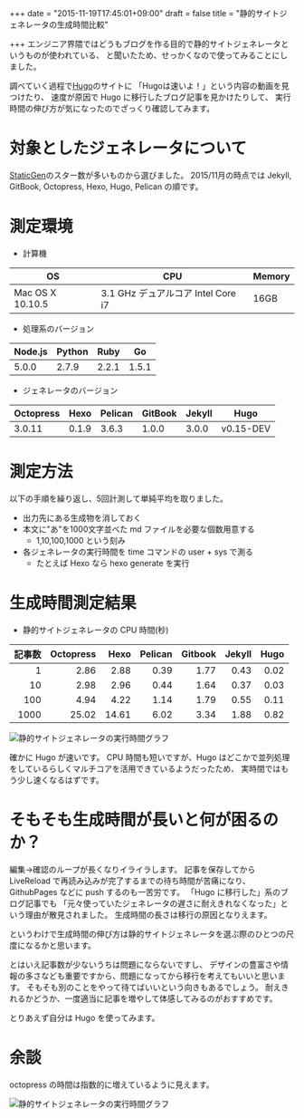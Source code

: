 +++
date = "2015-11-19T17:45:01+09:00"
draft = false
title = "静的サイトジェネレータの生成時間比較"

+++
エンジニア界隈ではどうもブログを作る目的で静的サイトジェネレータというものが使われている、
と聞いたため、せっかくなので使ってみることにしました。

調べていく過程で[Hugo](https://gohugo.io/overview/introduction/)のサイトに
「Hugoは速いよ！」という内容の動画を見つけたり、
速度が原因で Hugo に移行したブログ記事を見かけたりして、
実行時間の伸び方が気になったのでざっくり確認してみます。

# 対象としたジェネレータについて

[StaticGen](https://www.staticgen.com/)のスター数が多いものから選びました。
2015/11月の時点では Jekyll, GitBook, Octopress, Hexo, Hugo, Pelican の順です。

# 測定環境

* 計算機

| OS | CPU | Memory |
|----|-----|--------|
| Mac OS X 10.10.5 | 3.1 GHz デュアルコア Intel Core i7 | 16GB |

* 処理系のバージョン

| Node.js | Python | Ruby  | Go    |
|---------|--------|-------|-------|
|   5.0.0 |  2.7.9 | 2.2.1 | 1.5.1 |

* ジェネレータのバージョン

| Octopress | Hexo  | Pelican | GitBook | Jekyll | Hugo      |
|-----------|-------|---------|---------|--------|-----------|
|  3.0.11   | 0.1.9 | 3.6.3   | 1.0.0   | 3.0.0  | v0.15-DEV |

# 測定方法

以下の手順を繰り返し、5回計測して単純平均を取りました。

* 出力先にある生成物を消しておく
* 本文に"あ"を1000文字並べた md ファイルを必要な個数用意する
  * 1,10,100,1000 という刻み
* 各ジェネレータの実行時間を time コマンドの user + sys で測る
  * たとえば Hexo なら hexo generate を実行

# 生成時間測定結果

* 静的サイトジェネレータの CPU 時間(秒)

| 記事数 | Octopress | Hexo  | Pelican | Gitbook | Jekyll | Hugo  |
|------:|----------:|------:|--------:|---------:| ------:|-----:|
|    1  |      2.86 |  2.88 |    0.39 |  1.77    |   0.43 | 0.02 |
|   10  |      2.98 |  2.96 |    0.44 |  1.64    |   0.37 | 0.03 |
|  100  |      4.94 |  4.22 |    1.14 |  1.79    |   0.55 | 0.11 |
| 1000  |     25.02 | 14.61 |    6.02 |  3.34    |   1.88 | 0.82 |

![静的サイトジェネレータの実行時間グラフ](/img/staticSiteGeneratorComparison.png)

確かに Hugo が速いです。
CPU 時間も短いですが、Hugo はどこかで並列処理をしているらしくマルチコアを活用できているようだったため、
実時間ではもう少し速くなるはずです。

# そもそも生成時間が長いと何が困るのか？

編集→確認のループが長くなりイライラします。
記事を保存してから LiveReload で再読み込みが完了するまでの待ち時間が苦痛になり、
GithubPages などに push するのも一苦労です。
「Hugo に移行した」系のブログ記事でも
「元々使っていたジェネレータの遅さに耐えきれなくなった」という理由が散見されました。
生成時間の長さは移行の原因となりえます。

というわけで生成時間の伸び方は静的サイトジェネレータを選ぶ際のひとつの尺度になるかと思います。

とはいえ記事数が少ないうちは問題にならないですし、
デザインの豊富さや情報の多さなども重要ですから、問題になってから移行を考えてもいいと思います。
そもそも別のことをやって待てばいいという向きもあるでしょう。
耐えきれるかどうか、一度適当に記事を増やして体感してみるのがおすすめです。

とりあえず自分は Hugo を使ってみます。

# 余談

octopress の時間は指数的に増えているように見えます。

![静的サイトジェネレータの実行時間グラフ](/img/staticSiteGeneratorComparison-5000.png)

<!-- 10000 記事では Hugo のサーバが起動しませんでした。 -->

<!-- ``` -->
<!-- ERROR: 2015/11/16 Error: listen tcp 127.0.0.1:1313: socket: too many open files in system -->
<!-- ``` -->
